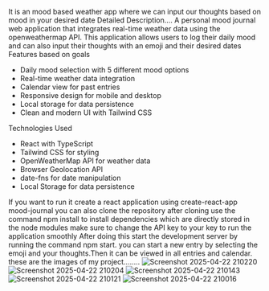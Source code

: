 It is an mood based weather app where we can input our thoughts based on mood in your desired date
Detailed Description....
A personal mood journal web application that integrates real-time weather data using the openweathermap API. This application allows users to log their daily mood and can also input their thoughts with an emoji and their desired dates
Features based on goals

- Daily mood selection with 5 different mood options
- Real-time weather data integration
- Calendar view for past entries
- Responsive design for mobile and desktop
- Local storage for data persistence
- Clean and modern UI with Tailwind CSS

Technologies Used

- React with TypeScript
- Tailwind CSS for styling
- OpenWeatherMap API for weather data
- Browser Geolocation API
- date-fns for date manipulation
- Local Storage for data persistence

If you want to run it create a react application using create-react-app mood-journal
you can also clone the repository
after cloning use the command npm install to install dependencies which are directly stored in the node modules
make sure to change the API key to your key to run the application smoothly
After doing this start the development server by running the command npm start.
you can start a new entry by selecting the emoji and your thoughts.Then it can be viewed in all entries and calendar.
these are the images of my project........
![Screenshot 2025-04-22 210220](https://github.com/user-attachments/assets/ee6a3877-4aa8-45b9-91d0-af2975cc81f0)
![Screenshot 2025-04-22 210204](https://github.com/user-attachments/assets/824cce13-a1a8-4219-bf99-60a620e66faf)
![Screenshot 2025-04-22 210143](https://github.com/user-attachments/assets/ea99e5a6-e6f8-4190-9b81-9d07dfdfb503)
![Screenshot 2025-04-22 210121](https://github.com/user-attachments/assets/bfff294a-5998-4dfe-8ab3-e5b9b52f55b8)
![Screenshot 2025-04-22 210016](https://github.com/user-attachments/assets/032909c0-0360-48bb-9fa0-7f2e9d93b5cf)

